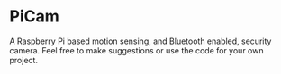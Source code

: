 # PiCam
A Raspberry Pi based motion sensing, and Bluetooth enabled, security camera.
Feel free to make suggestions or use the code for your own project.
